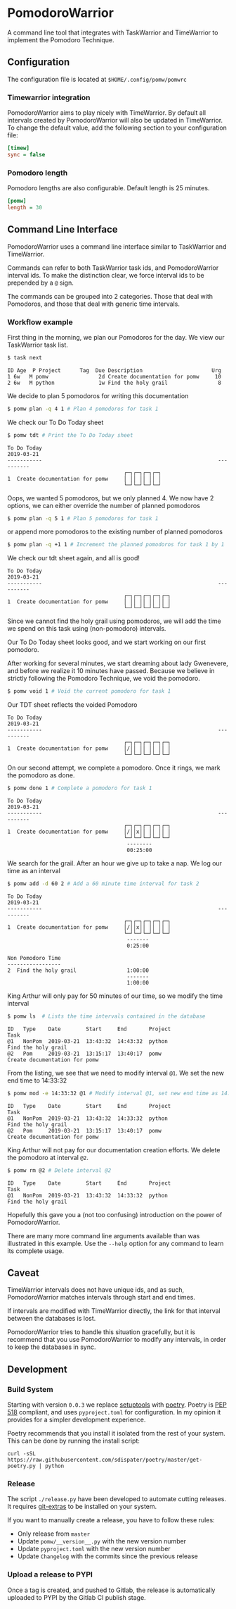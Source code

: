 # PomodoroWarrior #

A command line tool that integrates with TaskWarrior and TimeWarrior to implement the Pomodoro Technique.

## Configuration ##

The configuration file is located at `$HOME/.config/pomw/pomwrc`

### Timewarrior integration ###

PomodoroWarrior aims to play nicely with TimeWarrior. By default all intervals created by PomodoroWarrior will also be updated in TimeWarrior. To change the default value, add the following section to your configuration file:
 
```ini
[timew]
sync = false
```

### Pomodoro length ###

Pomodoro lengths are also configurable. Default length is 25 minutes.

```ini
[pomw]
length = 30
```

## Command Line Interface ##

PomodoroWarrior uses a command line interface similar to TaskWarrior and TimeWarrior.

Commands can refer to both TaskWarrior task ids, and PomodoroWarrior interval ids. To make the distinction clear, we force interval ids to be prepended by a `@` sign.

The commands can be grouped into 2 categories. Those that deal with Pomodoros, and those that deal with generic time intervals.

### Workflow example ###

First thing in the morning, we plan our Pomodoros for the day. We view our TaskWarrior task list.

```bash
$ task next
```

```
ID Age  P Project      Tag  Due Description                      Urg 
1 6w   M pomw                2d Create documentation for pomw     10
2 6w   M python              1w Find the holy grail                8
```

We decide to plan 5 pomodoros for writing this documentation

```bash
$ pomw plan -q 4 1 # Plan 4 pomodoros for task 1
```

We check our To Do Today sheet

```bash
$ pomw tdt # Print the To Do Today sheet
```

```
To Do Today                                                        2019-03-21
-----------                                                        ----------
                                     ┌─┐┌─┐┌─┐┌─┐
1  Create documentation for pomw     │ ││ ││ ││ │
                                     └─┘└─┘└─┘└─┘
```

Oops, we wanted 5 pomodoros, but we only planned 4. We now have 2 options, we can either override the number of planned pomodoros

```bash
$ pomw plan -q 5 1 # Plan 5 pomodoros for task 1
```

or append more pomodoros to the existing number of planned pomodoros

```bash
$ pomw plan -q +1 1 # Increment the planned pomodoros for task 1 by 1
```

We check our tdt sheet again, and all is good!

```
To Do Today                                                        2019-03-21
-----------                                                        ----------
                                     ┌─┐┌─┐┌─┐┌─┐┌─┐
1  Create documentation for pomw     │ ││ ││ ││ ││ │
                                     └─┘└─┘└─┘└─┘└─┘
```

Since we cannot find the holy grail using pomodoros, we will add the time we spend on this task using (non-pomodoro) intervals. 

Our To Do Today sheet looks good, and we start working on our first pomodoro.

<!-- After working for several minutes, we remember that we need to buy SPAM. We add this to our shopping list, and mark an internal interruption -->

<!-- ``` -->
<!-- $ pomw interrupt internal 1 -->
<!-- ``` -->

<!-- Now our To Do Today sheet looks like this -->

<!-- ``` -->
<!-- To Do Today                                                        2019-03-21 -->
<!-- -----------                                                        ---------- -->
<!--                                      ┌─┐┌─┐┌─┐┌─┐┌─┐ -->
<!-- 1  Create documentation for pomw     │ │ │ │ │ │ │ │ │ │ -->
<!--                                      └─┘└─┘└─┘└─┘└─┘ -->
<!-- ``` -->

After working for several minutes, we start dreaming about lady Gwenevere, and before we realize it 10 minutes have passed. Because we believe in strictly following the Pomodoro Technique, we void the pomodoro.

```bash
$ pomw void 1 # Void the current pomodoro for task 1
```

Our TDT sheet reflects the voided Pomodoro

```
To Do Today                                                        2019-03-21
-----------                                                        ----------
                                     ┌─┐┌─┐┌─┐┌─┐┌─┐
1  Create documentation for pomw     │/││ ││ ││ ││ │
                                     └─┘└─┘└─┘└─┘└─┘
```

On our second attempt, we complete a pomodoro. Once it rings, we mark the pomodoro as done.

```bash
$ pomw done 1 # Complete a pomodoro for task 1
```

```
To Do Today                                                        2019-03-21
-----------                                                        ----------
                                     ┌─┐┌─┐┌─┐┌─┐┌─┐
1  Create documentation for pomw     │/││x││ ││ ││ │
                                     └─┘└─┘└─┘└─┘└─┘
                                      --------
                                      00:25:00
```

We search for the grail. After an hour we give up to take a nap. We log our time as an interval

```bash
$ pomw add -d 60 2 # Add a 60 minute time interval for task 2
```

```
To Do Today                                                        2019-03-21
-----------                                                        ----------
                                     ┌─┐┌─┐┌─┐┌─┐┌─┐
1  Create documentation for pomw     │/││x││ ││ ││ │
                                     └─┘└─┘└─┘└─┘└─┘
                                      -------
                                      0:25:00
                                      
Non Pomodoro Time                     
-----------------
2  Find the holy grail                1:00:00
                                      -------
                                      1:00:00
```

King Arthur will only pay for 50 minutes of our time, so we modify the time interval

```bash
$ pomw ls  # Lists the time intervals contained in the database
```

```
ID   Type    Date        Start     End       Project                Task
@1   NonPom  2019-03-21  13:43:32  14:43:32  python                 Find the holy grail
@2   Pom     2019-03-21  13:15:17  13:40:17  pomw                   Create documentation for pomw
```

From the listing, we see that we need to modify interval `@1`. We set the new end time to 14:33:32

```bash
$ pomw mod -e 14:33:32 @1 # Modify interval @1, set new end time as 14:33:32
```

```
ID   Type    Date        Start     End       Project                Task
@1   NonPom  2019-03-21  13:43:32  14:33:32  python                 Find the holy grail
@2   Pom     2019-03-21  13:15:17  13:40:17  pomw                   Create documentation for pomw
```

King Arthur will not pay for our documentation creation efforts. We delete the pomodoro at interval `@2`.

```bash
$ pomw rm @2 # Delete interval @2 
```

```
ID   Type    Date        Start     End       Project                Task
@1   NonPom  2019-03-21  13:43:32  14:33:32  python                 Find the holy grail
```


Hopefully this gave you a (not too confusing) introduction on the power of PomodoroWarrior. 

There are many more command line arguments available than was illustrated in this example. Use the `--help` option for any command to learn its complete usage.  


## Caveat ##

TimeWarrior intervals does not have unique ids, and as such, PomodoroWarrior matches intervals through start and end times. 

If intervals are modified with TimeWarrior directly, the link for that interval between the databases is lost.

PomodoroWarrior tries to handle this situation gracefully, but it is recommend that you use PomodoroWarrior to modify any intervals, in order to keep the databases in sync.

## Development ##

### Build System ###

Starting with version `0.0.3` we replace [setuptools](https://setuptools.readthedocs.io) with [poetry](https://poetry.eustace.io).
Poetry is [PEP 518](https://www.python.org/dev/peps/pep-0518/) compliant, and uses `pyproject.toml` for configuration. In my opinion it provides for a simpler development experience.

Poetry recommends that you install it isolated from the rest of your system. This can be done by running the install script:

`curl -sSL https://raw.githubusercontent.com/sdispater/poetry/master/get-poetry.py | python`

### Release ###

The script `./release.py` have been developed to automate cutting releases. It requires [git-extras](https://github.com/tj/git-extras) to be installed on your system.

If you want to manually create a release, you have to follow these rules:

- Only release from `master`
- Update `pomw/__version__.py` with the new version number
- Update `pyproject.toml` with the new version number
- Update `Changelog` with the commits since the previous release

### Upload a release to PYPI ###

Once a tag is created, and pushed to Gitlab, the release is automatically uploaded to PYPI by the Gitlab CI publish stage.


